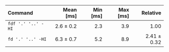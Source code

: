 | Command | Mean [ms] | Min [ms] | Max [ms] | Relative |
|:---|---:|---:|---:|---:|
| `fdf '.' '..' -HI` | 2.6 ± 0.2 | 2.3 | 3.9 | 1.00 |
| `fd '.' '..' -HI` | 6.3 ± 0.7 | 5.2 | 8.9 | 2.41 ± 0.32 |

